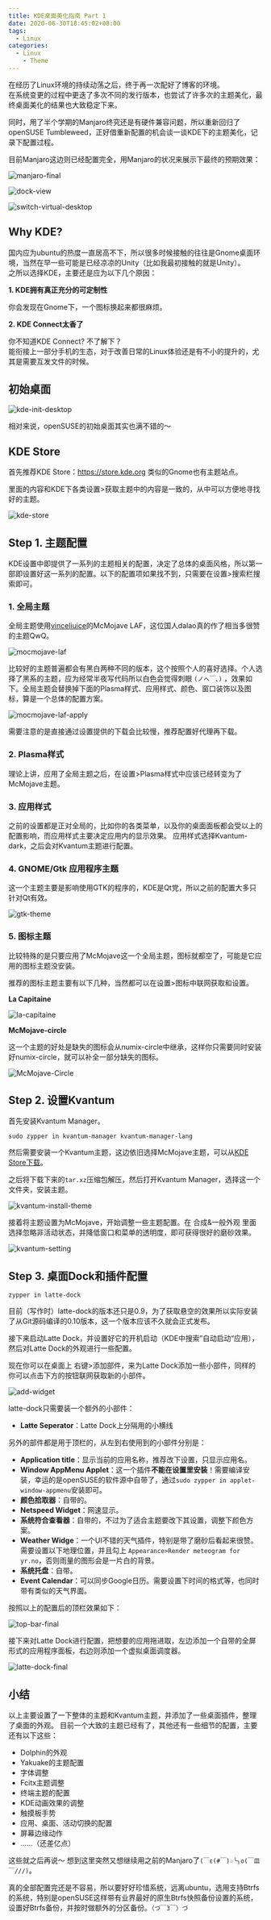 ```yaml
---
title: KDE桌面美化指南 Part 1
date: 2020-06-30T18:45:02+08:00
tags:
  - Linux
categories:
  - Linux
    - Theme
---
```


在经历了Linux环境的持续动荡之后，终于再一次配好了博客的环境。  
在系统变更的过程中更迭了多次不同的发行版本，也尝试了许多次的主题美化，最终桌面美化的结果也大致稳定下来。

同时，用了半个学期的Manjaro终究还是有硬件兼容问题，所以重新回归了openSUSE Tumbleweed，正好借重新配置的机会谈一谈KDE下的主题美化，记录下配置过程。  

目前Manjaro这边则已经配置完全，用Manjaro的状况来展示下最终的预期效果：

![manjaro-final](KDE桌面美化指南/manjaro-final.png)

<!--more-->

![dock-view](KDE桌面美化指南/dock-view.png)

![switch-virtual-desktop](KDE桌面美化指南/switch-virtual-desktop.png)



## Why KDE?

国内应为ubuntu的热度一直居高不下，所以很多时候接触的往往是Gnome桌面环境，当然在早一些可能是已经凉凉的Unity（比如我最初接触的就是Unity）。  
之所以选择KDE，主要还是应为以下几个原因：

**1. KDE拥有真正充分的可定制性**

你会发现在Gnome下，一个图标换起来都很麻烦。

**2. KDE Connect太香了**

你不知道KDE Connect? 不了解下？  
能衔接上一部分手机的生态，对于改善日常的Linux体验还是有不小的提升的，尤其是需要互发文件的时候。

## 初始桌面

![kde-init-desktop](KDE桌面美化指南/kde-init-desktop.png)

相对来说，openSUSE的初始桌面其实也满不错的～

## KDE Store

首先推荐KDE Store：https://store.kde.org
类似的Gnome也有主题站点。

里面的内容和KDE下各类设置>获取主题中的内容是一致的，从中可以方便地寻找好的主题。

![kde-store](KDE桌面美化指南/kde-store.png)


## Step 1. 主题配置

KDE设置中即提供了一系列的主题相关的配置，决定了总体的桌面风格，所以第一部即设置好这一系列的配置。以下的配置项如果找不到，只需要在设置>搜索栏搜索即可。

### 1. 全局主题

全局主题使用[vinceliuice](https://github.com/vinceliuice)的McMojave LAF，这位国人dalao真的作了相当多很赞的主题QwQ。  

![mocmojave-laf](KDE桌面美化指南/mocmojave-laf.png)

比较好的主题普遍都会有黑白两种不同的版本，这个按照个人的喜好选择。个人选择了黑系的主题，应为经常半夜写代码所以白色会觉得刺眼 `(ノへ￣、)` ，效果如下。全局主题会替换掉下面的Plasma样式、应用样式、颜色、窗口装饰以及图标，算是一个总体的配置方案。

![mocmojave-laf-apply](KDE桌面美化指南/mocmojave-laf-apply.png)

需要注意的是直接通过设置提供的下载会比较慢，推荐配置好代理再下载。  

### 2. Plasma样式

理论上讲，应用了全局主题之后，在设置>Plasma样式中应该已经转变为了McMojave主题。

### 3. 应用样式

之前的设置都是正对全局的，比如你的各类菜单，以及你的桌面面板都会受以上的配置影响，而应用样式主要决定应用内的显示效果。
应用样式选择Kvantum-dark，之后会对Kvantum主题进行配置。

### 4. GNOME/Gtk 应用程序主题

这一个主题主要是影响使用GTK的程序的，KDE是Qt党，所以之前的配置大多只针对Qt有效。  

![gtk-theme](KDE桌面美化指南/gtk-theme.png)

### 5. 图标主题

比较特殊的是只要应用了McMojave这一个全局主题，图标就都空了，可能是它应用的图标主题没安装。

推荐的图标主题主要有以下几种，当然都可以在设置>图标中联网获取和设置。

**La Capitaine**

![la-capitaine](KDE桌面美化指南/la-capitaine.png)

**McMojave-circle**

这一个主题的好处是缺失的图标会从numix-circle中继承，这样你只需要同时安装好numix-circle，就可以补全一部分缺失的图标。  

![McMojave-Circle](KDE桌面美化指南/McMojave-Circle.png)

## Step 2. 设置Kvantum

首先安装Kvantum Manager。

```shell
sudo zypper in kvantum-manager kvantum-manager-lang
```

然后需要安装一个Kvantum主题，这边依旧选择McMojave主题，可以从[KDE Store下载](https://store.kde.org/p/1304957)。  

之后将下载下来的`tar.xz`压缩包解压，然后打开Kvantum Manager，选择这一个文件夹，安装主题。

![kvantum-install-theme](KDE桌面美化指南/kvantum-install-theme.png)

接着将主题设置为McMojave，开始调整一些主题配置。在 合成&一般外观 里面选择忽略非活动状态，并降低窗口和菜单的透明度，即可获得很好的磨砂效果。

![kvantum-setting](KDE桌面美化指南/kvantum-setting.png)

## Step 3. 桌面Dock和插件配置

```shell
zypper in latte-dock
```

目前（写作时）latte-dock的版本还只是0.9，为了获取悬空的效果所以实际安装了从Git源码编译的0.10版本，这一个版本应该不久就会正式发布。

接下来启动Latte Dock，并设置好它的开机启动（KDE中搜索”自动启动“应用），然后对Latte Dock的外观进行一些配置。

现在你可以在桌面上 右键>添加部件，来为Latte Dock添加一些小部件，同样的你可以点击下方的按钮联网获取新的小部件。

![add-widget](KDE桌面美化指南/add-widget.png)

latte-dock只需要装一个额外的小部件：

- **Latte Seperator**：Latte Dock上分隔用的小横线

另外的部件都是用于顶栏的，从左到右使用到的小部件分别是：

- **Application title**：显示当前的应用名称，推荐改下设置，只显示应用名。
- **Window AppMenu Applet**：这一个插件**不能在设置里安装**！需要编译安装，幸运的是openSUSE的软件源中自带了，通过`sudo zypper in applet-window-appmenu`安装即可。
- **颜色拾取器**：自带的。
- **Netspeed Widget**：网速显示。
- **系统符合查看器**：自带的，不过为了适合主题要改下其设置，调整下颜色方案。
- **Weather Widge**：一个UI不错的天气插件，特别是带了磨砂后看起来很赞。需要设置以下地理位置，并且勾上 `Appearance>Render meteogram for yr.no`，否则雨量的图形会是一片白的背景。
- **系统托盘**：自带。
- **Event Calendar**：可以同步Google日历。需要设置下时间的格式等，也同时带有类似的天气界面。

按照以上的配置后的顶栏效果如下：

![top-bar-final](KDE桌面美化指南/top-bar-final.png)

接下来对Latte Dock进行配置，把想要的应用拖进取，左边添加一个自带的全屏形式的应用程序面板，右边则添加一个虚拟桌面调度器。

![latte-dock-final](KDE桌面美化指南/latte-dock-final.png)

## 小结

以上主要设置了一下整体的主题和Kvantum主题，并添加了一些桌面插件，整理了桌面的外观。
目前一个大致的主题已经有了，其他还有一些细节的配置，主要还有以下这些：

- Dolphin的外观
- Yakuake的主题配置
- 字体调整
- Fcitx主题调整
- 终端主题的配置
- KDE动画效果的调整
- 触摸板手势
- 应用、桌面、活动切换的配置
- 屏幕边缘动作
- ......（还差亿点）

这些就之后再说～
想到这里突然又想继续用之前的Manjaro了`(￣ε(#￣)☆╰╮o(￣皿￣///)`。

真的全部配置完还是不容易，所以要好好珍惜系统，远离ubuntu，选用支持Btrfs的系统，特别是openSUSE这样带有业界最好的原生Btrfs快照备份设置的系统，设置好Btrfs备份，并按时做额外的分区备份。`（づ￣3￣）づ`
